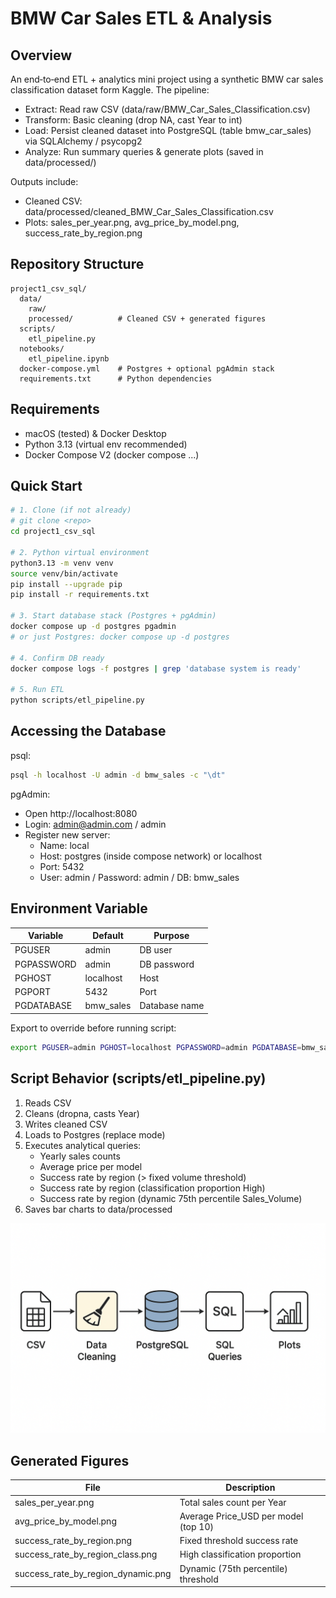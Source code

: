 # BMW Car Sales ETL & Analysis

## Overview
An end‑to‑end ETL + analytics mini project using a synthetic BMW car sales classification dataset form Kaggle.
The pipeline:
- Extract: Read raw CSV (data/raw/BMW_Car_Sales_Classification.csv)
- Transform: Basic cleaning (drop NA, cast Year to int)
- Load: Persist cleaned dataset into PostgreSQL (table bmw_car_sales) via SQLAlchemy / psycopg2
- Analyze: Run summary queries & generate plots (saved in data/processed/)

Outputs include:
- Cleaned CSV: data/processed/cleaned_BMW_Car_Sales_Classification.csv
- Plots: sales_per_year.png, avg_price_by_model.png, success_rate_by_region.png

## Repository Structure
```
project1_csv_sql/
  data/
    raw/                
    processed/          # Cleaned CSV + generated figures
  scripts/
    etl_pipeline.py     
  notebooks/
    etl_pipeline.ipynb  
  docker-compose.yml    # Postgres + optional pgAdmin stack
  requirements.txt      # Python dependencies
```

## Requirements
- macOS (tested) & Docker Desktop
- Python 3.13 (virtual env recommended)
- Docker Compose V2 (docker compose ...)

## Quick Start
```bash
# 1. Clone (if not already)
# git clone <repo>
cd project1_csv_sql

# 2. Python virtual environment
python3.13 -m venv venv
source venv/bin/activate
pip install --upgrade pip
pip install -r requirements.txt

# 3. Start database stack (Postgres + pgAdmin)
docker compose up -d postgres pgadmin
# or just Postgres: docker compose up -d postgres

# 4. Confirm DB ready
docker compose logs -f postgres | grep 'database system is ready'

# 5. Run ETL
python scripts/etl_pipeline.py

```

## Accessing the Database
psql:
```bash
psql -h localhost -U admin -d bmw_sales -c "\dt"
```
pgAdmin:
- Open http://localhost:8080
- Login: admin@admin.com / admin
- Register new server:
  - Name: local
  - Host: postgres (inside compose network) or localhost
  - Port: 5432
  - User: admin / Password: admin / DB: bmw_sales

## Environment Variable
| Variable    | Default    | Purpose                  |
|-------------|------------|--------------------------|
| PGUSER      | admin      | DB user                  |
| PGPASSWORD  | admin      | DB password              |
| PGHOST      | localhost  | Host                     |
| PGPORT      | 5432       | Port                     |
| PGDATABASE  | bmw_sales  | Database name            |

Export to override before running script:
```bash
export PGUSER=admin PGHOST=localhost PGPASSWORD=admin PGDATABASE=bmw_sales
```

## Script Behavior (scripts/etl_pipeline.py)
1. Reads CSV
2. Cleans (dropna, casts Year)
3. Writes cleaned CSV
4. Loads to Postgres (replace mode)
5. Executes analytical queries:
   - Yearly sales counts
   - Average price per model
   - Success rate by region (> fixed volume threshold)
   - Success rate by region (classification proportion High)
   - Success rate by region (dynamic 75th percentile Sales_Volume)
6. Saves bar charts to data/processed

![ETL Pipeline Flow](docs/pipeline_diagram.png)

## Generated Figures
| File | Description |
|------|-------------|
| sales_per_year.png | Total sales count per Year |
| avg_price_by_model.png | Average Price_USD per model (top 10) |
| success_rate_by_region.png | Fixed threshold success rate |
| success_rate_by_region_class.png | High classification proportion |
| success_rate_by_region_dynamic.png | Dynamic (75th percentile) threshold |



